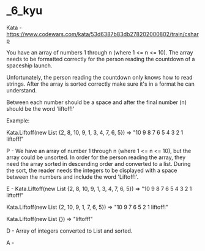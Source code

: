 # \_6_kyu

Kata - https://www.codewars.com/kata/53d6387b83db278202000802/train/csharp

You have an array of numbers 1 through n (where 1 <= n <= 10). The array needs to be formatted correctly for the person reading the countdown of a spaceship launch.

Unfortunately, the person reading the countdown only knows how to read strings. After the array is sorted correctly make sure it's in a format he can understand.

Between each number should be a space and after the final number (n) should be the word 'liftoff!'

Example:

Kata.Liftoff(new List<int> {2, 8, 10, 9, 1, 3, 4, 7, 6, 5}) => "10 9 8 7 6 5 4 3 2 1 liftoff!"

P - We have an array of number 1 through n (where 1 <= n <= 10), but the array could be unsorted. In order for the person reading the array, they need the array sorted in descending order and converted to a list. During the sort, the reader needs the integers to be displayed with a space between the numbers and include the word 'Liftoff!'.

E - Kata.Liftoff(new List<int> {2, 8, 10, 9, 1, 3, 4, 7, 6, 5}) => "10 9 8 7 6 5 4 3 2 1 liftoff!"

Kata.Liftoff(new List<int> {2, 10, 9, 1, 7, 6, 5}) => "10 9 7 6 5 2 1 liftoff!"

Kata.Liftoff(new List<int> {}) => "liftoff!"

D - Array of integers converted to List and sorted.

A -
